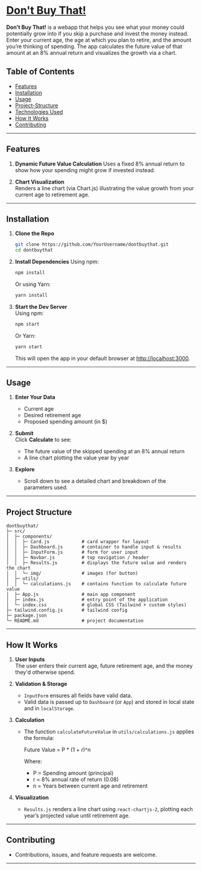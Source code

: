  # [Don't Buy That!](https://www.dontbuythat.org)

 **Don't Buy That!** is a webapp that helps you see what your money could potentially grow into if you skip a purchase and invest the money instead. Enter your current age, the age at which you plan to retire, and the amount you’re thinking of spending. The app calculates the future value of that amount at an 8% annual return and visualizes the growth via a chart.
 
 ## Table of Contents
 
 - [Features](#features)
 - [Installation](#installation)
 - [Usage](#usage)
 - [Project-Structure](#project-structure)
 - [Technologies Used](#technologies-used)
 - [How It Works](#how-it-works)
 - [Contributing](#contributing)

 --- 

 ## Features

 1. **Dynamic Future Value Calculation** 
    Uses a fixed 8% annual return to show how your spending might grow if invested instead. 

 2. **Chart Visualization**  
    Renders a line chart (via Chart.js) illustrating the value growth from your current age to retirement age.
    
 --- 

 ## Installation 

 1. **Clone the Repo** 
    ```bash
    git clone https://github.com/YourUsername/dontbuythat.git 
    cd dontbuythat 
    ``` 

 2. **Install Dependencies** 
    Using npm: 
    ```bash 
    npm install
    ``` 
    Or using Yarn:
    ```bash
    yarn install 
    ``` 

 3. **Start the Dev Server**  
    Using npm: 
    ```bash 
    npm start 
    ``` 
    Or Yarn: 
    ```bash 
    yarn start 
    ``` 
    This will open the app in your default browser at [http://localhost:3000](http://localhost:3000). 

 --- 

 ## Usage 

 1. **Enter Your Data**  
    - Current age  
    - Desired retirement age  
    - Proposed spending amount (in $)

 2. **Submit**  
    Click **Calculate** to see: 
    - The future value of the skipped spending at an 8% annual return  
    - A line chart plotting the value year by year 
 
 3. **Explore**  
    - Scroll down to see a detailed chart and breakdown of the parameters used. 
 
 --- 
 
 ## Project Structure 
 
 ``` 
 dontbuythat/ 
 ├─ src/ 
 │  ├─ components/ 
 │  │  ├─ Card.js            # card wrapper for layout 
 │  │  ├─ Dashboard.js       # container to handle input & results 
 │  │  ├─ InputForm.js       # form for user input
 │  │  ├─ Navbar.js          # top navigation / header 
 │  │  ├─ Results.js         # displays the future value and renders the chart 
 │  │  └─ img/               # images (for button)
 │  ├─ utils/ 
 │  │  └─ calculations.js    # contains function to calculate future value 
 │  ├─ App.js                # main app component 
 │  ├─ index.js              # entry point of the application 
 │  └─ index.css             # global CSS (Tailwind + custom styles) 
 ├─ tailwind.config.js       # tailwind config
 ├─ package.json 
 └─ README.md                # project documentation
 ``` 
 --- 
 
 ## How It Works 
 
 1. **User Inputs**  
    The user enters their current age, future retirement age, and the money they'd otherwise spend. 
 
 2. **Validation & Storage**  
    - `InputForm` ensures all fields have valid data. 
    - Valid data is passed up to `Dashboard` (or `App`) and stored in local state and in `localStorage`. 
 
 3. **Calculation**  
    - The function `calculateFutureValue` in `utils/calculations.js` applies the formula: 

      Future Value = P * (1 + r)^n 
     
      Where: 
      - P = Spending amount (principal)  
      - r = 8% annual rate of return (0.08)  
      - n = Years between current age and retirement  
 
 4. **Visualization**  
    - `Results.js` renders a line chart using `react-chartjs-2`, plotting each year’s projected value until retirement age.

 --- 
 
 ## Contributing
   - Contributions, issues, and feature requests are welcome.
 --- 
